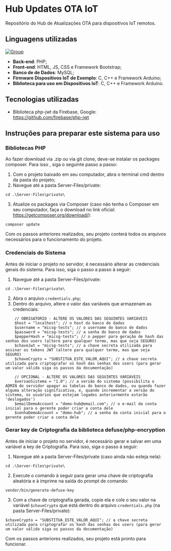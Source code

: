 # Hub Updates OTA IoT
Repositório do Hub de Atualizações OTA para dispositivos IoT remotos.

## Linguagens utilizadas
[![Group](https://github.com/MicSG-dev/Hub-Updates-OTA-IoT/assets/71986598/a4635ce8-a536-4ce2-9e28-bf992052c0c2)](#)

- **Back-end**: PHP;
- **Front-end**: HTML, JS, CSS e Framework Bootstrap;
- **Banco de de Dados**: MySQL;
- **Firmware Dispositivos IoT de Exemplo**: C, C++ e Framework Arduino;
- **Biblioteca para uso em Dispositivos IoT**: C, C++ e Framework Arduino.

## Tecnologias utilizadas

- Biblioteca php-jwt da Firebase, Google: https://github.com/firebase/php-jwt

## Instruções para preparar este sistema para uso
### Bibliotecas PHP
Ao fazer download via .zip ou via git clone, deve-se instalar os packages composer. Para isso , siga o seguinte passo a passo:
1. Com o projeto baixado em seu computador, abra o terminal cmd dentro da pasta do projeto;
2. Navegue até a pasta Server-Files/private:
```
cd .\Server-Files\private\
```
3. Atualize os packages via Composer (caso não tenha o Composer em seu computador, faça o download no link oficial: https://getcomposer.org/download/):
```
composer update
```
Com os passos anteriores realizados, seu projeto conterá todos os arquivos necessários para o funcionamento do projeto.
### Credenciais do Sistema
Antes de iniciar o projeto no servidor, é necessário alterar as credenciais gerais do sistema. Para isso, siga o passo a passo à seguir:
1. Navegue até a pasta Server-Files/private:
```
cd .\Server-Files\private\
```
2. Abra o arquivo `credentials.php`;
3. Dentro do arquivo, altere o valor das variáveis que armazenam as credenciais:
```
    // OBRIGATÓRIO - ALTERE OS VALORES DAS SEGUINTES VARIÁVEIS
    $host = "localhost"; // o host do banco de dados
    $username = "micsg-tests"; // o username do banco de dados
    $password = "micsg-tests"; // a senha do banco de dados
    $pepperHash = "micsg-tests"; // o pepper para geração de hash das senhas dos users (altere para qualquer termo, mas que seja SEGURO)
    $chaveJwt = "micsg-tests"; // a chave secreta utilizada para assinar os tokens JWT (altere para qualquer termo, mas que seja SEGURO)
    $chaveCrypto = "SUBSTITUA_ESTE_VALOR_AQUI"; // a chave secreta utilizada para criptografar os hash das senhas dos users (para gerar um valor válido siga os passos da documentação)
    
    // OPCIONAL - ALTERE OS VALORES DAS SEGUINTES VARIÁVEIS
    $versaoSistema = "1.0"; // a versão do sistema (possibilita o ADMIN do servidor apagar as tabelas do banco de dados, ou quando fazer alguma alteração significativa, e, quando incrementar a versão do sistema, os usuários que estejam logados anteriormente estarão 'deslogados')
    $emailDemoAccount = "demo-hub@email.com"; // o e-mail da conta inicial para o gerente poder criar a conta dele
    $senhaDemoAccount = "demo-hub"; // a senha da conta inicial para o gerente poder criar a conta dele
```
### Gerar key de Criptografia da biblioteca defuse/php-encryption
Antes de iniciar o projeto no servidor, é necessário gerar e salvar em uma variável a key de Criptografia. Para isso, siga o passo á seguir:
1. Navegue até a pasta Server-Files/private (caso ainda não esteja nela):
```
cd .\Server-Files\private\
```
2. Execute o comando à seguir para gerar uma chave de criptografia aleatória e à imprime na saída do prompt de comando:
```
vendor/bin/generate-defuse-key
```
3. Com a chave de criptografia gerada, copie ela e cole o seu valor na variável `$chaveCrypto` que está dentro do arquivo `credentials.php` (na pasta Server-Files/private):
```
$chaveCrypto = "SUBSTITUA_ESTE_VALOR_AQUI"; // a chave secreta utilizada para criptografar os hash das senhas dos users (para gerar um valor válido siga os passos da documentação)
```

Com os passos anteriores realizados, seu projeto está pronto para funcionar.